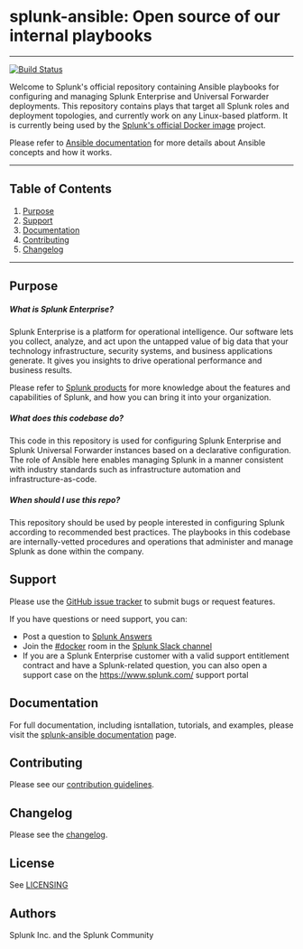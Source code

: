 # splunk-ansible: Open source of our internal playbooks 
------
[![Build Status](https://circleci.com/gh/splunk/splunk-ansible/tree/develop.svg?style=svg)](https://circleci.com/gh/splunk/splunk-ansible/tree/develop)

Welcome to Splunk's official repository containing Ansible playbooks for configuring and managing Splunk Enterprise and Universal Forwarder deployments. This repository contains plays that target all Splunk roles and deployment topologies, and currently work on any Linux-based platform. It is currently being used by the [Splunk's official Docker image](https://github.com/splunk/docker-splunk) project. 

Please refer to [Ansible documentation](http://docs.ansible.com/) for more details about Ansible concepts and how it works. 

------

## Table of Contents
1. [Purpose](#purpose)
2. [Support](#support)
3. [Documentation](#documentation)
4. [Contributing](#contributing)
5. [Changelog](#changelog)

------

## Purpose

##### What is Splunk Enterprise?
Splunk Enterprise is a platform for operational intelligence. Our software lets you collect, analyze, and act upon the untapped value of big data that your technology infrastructure, security systems, and business applications generate. It gives you insights to drive operational performance and business results.

Please refer to [Splunk products](https://www.splunk.com/en_us/software.html) for more knowledge about the features and capabilities of Splunk, and how you can bring it into your organization.

##### What does this codebase do?
This code in this repository is used for configuring Splunk Enterprise and Splunk Universal Forwarder instances based on a declarative configuration. The role of Ansible here enables managing Splunk in a manner consistent with industry standards such as infrastructure automation and infrastructure-as-code.

##### When should I use this repo?
This repository should be used by people interested in configuring Splunk according to recommended best practices. The playbooks in this codebase are internally-vetted procedures and operations that administer and manage Splunk as done within the company.

## Support
Please use the [GitHub issue tracker](https://github.com/splunk/splunk-ansible/issues) to submit bugs or request features.

If you have questions or need support, you can:
* Post a question to [Splunk Answers](http://answers.splunk.com)
* Join the [#docker](https://splunk-usergroups.slack.com/messages/C1RH09ERM/) room in the [Splunk Slack channel](http://splunk-usergroups.slack.com)
* If you are a Splunk Enterprise customer with a valid support entitlement contract and have a Splunk-related question, you can also open a support case on the https://www.splunk.com/ support portal

## Documentation
For full documentation, including isntallation, tutorials, and examples, please visit the [splunk-ansible documentation](https://splunk.github.io/splunk-ansible/) page.

## Contributing
Please see our [contribution guidelines](docs/CONTRIBUTING.md).

## Changelog
Please see the [changelog](docs/CHANGELOG.md).

## License
See [LICENSING](docs/LICENSING.md)

## Authors
Splunk Inc. and the Splunk Community

